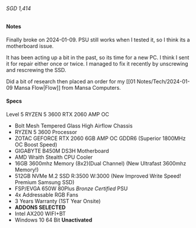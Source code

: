 ###### SGD 1,414

#### Notes

Finally broke on 2024-01-09. PSU still works when I tested it, so I think its a motherboard issue.

It has been acting up a bit in the past, so its time for a new PC. I think I sent it for repair either once or twice. I managed to fix it recently by unscrewing and rescrewing the SSD.

Did a bit of research then placed an order for my [[01 Notes/Tech/2024-01-09 Mansa Flow|Flow]] from Mansa Computers.
#### Specs

Level 5 RYZEN 5 3600 RTX 2060 AMP OC

- Bolt Mesh Tempered Glass High Airflow Chassis
- RYZEN 5 3600 Processor
- ZOTAC GEFORCE RTX 2060 6GB AMP OC GDDR6 (Superior 1800MHz OC Boost Speed)
- GIGABYTE B450M DS3H Motherboard
- AMD Wraith Stealth CPU Cooler
- 16GB 3600mhz Memory (8x2)(Dual Channel) (New Ultrafast 3600mhz Memory!)
- 512GB NVMe M.2 SSD R:3500 W:3000 (New Improved Write Speed! Premium Samsung SSD)
- FSP/EVGA 650W 80Plus *Bronze Certified* PSU
- 4x Addressable RGB Fans
- 3 Years Warranty (1ST Year Onsite)
- **ADDONS SELECTED**
- Intel AX200 WIFI+BT
- Windows 10 64 Bit **Unactivated**